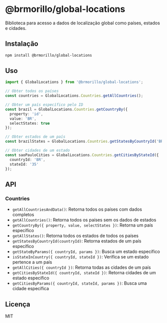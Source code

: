 # @brmorillo/global-locations

Biblioteca para acesso a dados de localização global como países, estados e cidades.

## Instalação

```bash
npm install @brmorillo/global-locations
```

## Uso

```typescript
import { GlobalLocations } from '@brmorillo/global-locations';

// Obter todos os países
const countries = GlobalLocations.Countries.getAllCountries();

// Obter um país específico pelo ID
const brazil = GlobalLocations.Countries.getCountryBy({
  property: 'id',
  value: 'BR',
  selectStates: true
});

// Obter estados de um país
const brazilStates = GlobalLocations.Countries.getStatesByCountryId('BR');

// Obter cidades de um estado
const saoPauloCities = GlobalLocations.Countries.getCitiesByStateId({
  countryId: 'BR',
  stateId: '35'
});
```

## API

### Countries

- `getAllCountriesAndData()`: Retorna todos os países com dados completos
- `getAllCountries()`: Retorna todos os países sem os dados de estados
- `getCountryBy({ property, value, selectStates })`: Retorna um país específico
- `getAllStates()`: Retorna todos os estados de todos os países
- `getStatesByCountryId(countryId)`: Retorna estados de um país específico
- `getStateByParams({ countryId, params })`: Busca um estado específico
- `isStateInCountry({ countryId, stateId })`: Verifica se um estado pertence a um país
- `getAllCities({ countryId })`: Retorna todas as cidades de um país
- `getCitiesByStateId({ countryId, stateId })`: Retorna cidades de um estado específico
- `getCitiesByParams({ countryId, stateId, params })`: Busca uma cidade específica

## Licença

MIT